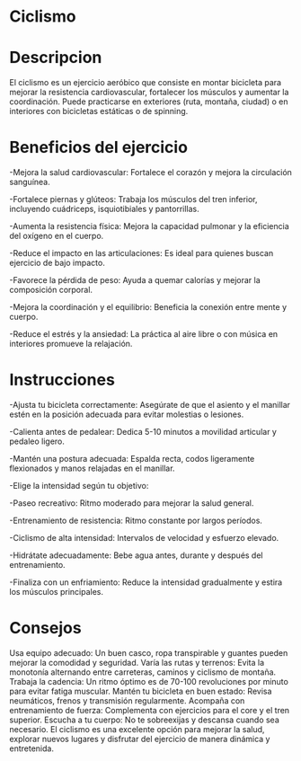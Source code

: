 # Ciclismo
# Descripcion
El ciclismo es un ejercicio aeróbico que consiste en montar bicicleta para mejorar la resistencia cardiovascular, fortalecer los músculos y aumentar la coordinación. Puede practicarse en exteriores (ruta, montaña, ciudad) o en interiores con bicicletas estáticas o de spinning.
# Beneficios del ejercicio
-Mejora la salud cardiovascular: Fortalece el corazón y mejora la circulación sanguínea.

-Fortalece piernas y glúteos: Trabaja los músculos del tren inferior, incluyendo cuádriceps, isquiotibiales y pantorrillas.

-Aumenta la resistencia física: Mejora la capacidad pulmonar y la eficiencia del oxígeno en el cuerpo.

-Reduce el impacto en las articulaciones: Es ideal para quienes buscan ejercicio de bajo impacto.

-Favorece la pérdida de peso: Ayuda a quemar calorías y mejorar la composición corporal.

-Mejora la coordinación y el equilibrio: Beneficia la conexión entre mente y cuerpo.

-Reduce el estrés y la ansiedad: La práctica al aire libre o con música en interiores promueve la relajación.

# Instrucciones
-Ajusta tu bicicleta correctamente: Asegúrate de que el asiento y el manillar estén en la posición adecuada para evitar molestias o lesiones.

-Calienta antes de pedalear: Dedica 5-10 minutos a movilidad articular y pedaleo ligero.

-Mantén una postura adecuada: Espalda recta, codos ligeramente flexionados y manos relajadas en el manillar.

-Elige la intensidad según tu objetivo:

-Paseo recreativo: Ritmo moderado para mejorar la salud general.

-Entrenamiento de resistencia: Ritmo constante por largos períodos.

-Ciclismo de alta intensidad: Intervalos de velocidad y esfuerzo elevado.

-Hidrátate adecuadamente: Bebe agua antes, durante y después del entrenamiento.

-Finaliza con un enfriamiento: Reduce la intensidad gradualmente y estira los músculos principales.

# Consejos
Usa equipo adecuado: Un buen casco, ropa transpirable y guantes pueden mejorar la comodidad y seguridad.
Varía las rutas y terrenos: Evita la monotonía alternando entre carreteras, caminos y ciclismo de montaña.
Trabaja la cadencia: Un ritmo óptimo es de 70-100 revoluciones por minuto para evitar fatiga muscular.
Mantén tu bicicleta en buen estado: Revisa neumáticos, frenos y transmisión regularmente.
Acompaña con entrenamiento de fuerza: Complementa con ejercicios para el core y el tren superior.
Escucha a tu cuerpo: No te sobreexijas y descansa cuando sea necesario.
El ciclismo es una excelente opción para mejorar la salud, explorar nuevos lugares y disfrutar del ejercicio de manera dinámica y entretenida.
